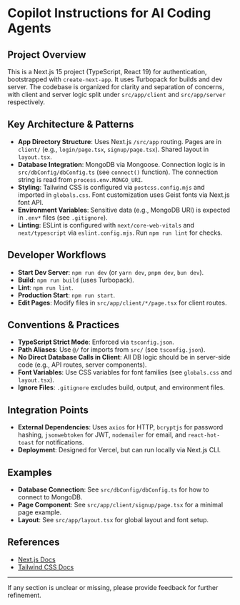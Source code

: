 # Copilot Instructions for AI Coding Agents

## Project Overview

This is a Next.js 15 project (TypeScript, React 19) for authentication, bootstrapped with `create-next-app`. It uses Turbopack for builds and dev server. The codebase is organized for clarity and separation of concerns, with client and server logic split under `src/app/client` and `src/app/server` respectively.

## Key Architecture & Patterns

- **App Directory Structure**: Uses Next.js `/src/app` routing. Pages are in `client/` (e.g., `login/page.tsx`, `signup/page.tsx`). Shared layout in `layout.tsx`.
- **Database Integration**: MongoDB via Mongoose. Connection logic is in `src/dbConfig/dbConfig.ts` (see `connect()` function). The connection string is read from `process.env.MONGO_URI`.
- **Styling**: Tailwind CSS is configured via `postcss.config.mjs` and imported in `globals.css`. Font customization uses Geist fonts via Next.js font API.
- **Environment Variables**: Sensitive data (e.g., MongoDB URI) is expected in `.env*` files (see `.gitignore`).
- **Linting**: ESLint is configured with `next/core-web-vitals` and `next/typescript` via `eslint.config.mjs`. Run `npm run lint` for checks.

## Developer Workflows

- **Start Dev Server**: `npm run dev` (or `yarn dev`, `pnpm dev`, `bun dev`).
- **Build**: `npm run build` (uses Turbopack).
- **Lint**: `npm run lint`.
- **Production Start**: `npm run start`.
- **Edit Pages**: Modify files in `src/app/client/*/page.tsx` for client routes.

## Conventions & Practices

- **TypeScript Strict Mode**: Enforced via `tsconfig.json`.
- **Path Aliases**: Use `@/` for imports from `src/` (see `tsconfig.json`).
- **No Direct Database Calls in Client**: All DB logic should be in server-side code (e.g., API routes, server components).
- **Font Variables**: Use CSS variables for font families (see `globals.css` and `layout.tsx`).
- **Ignore Files**: `.gitignore` excludes build, output, and environment files.

## Integration Points

- **External Dependencies**: Uses `axios` for HTTP, `bcryptjs` for password hashing, `jsonwebtoken` for JWT, `nodemailer` for email, and `react-hot-toast` for notifications.
- **Deployment**: Designed for Vercel, but can run locally via Next.js CLI.

## Examples

- **Database Connection**: See `src/dbConfig/dbConfig.ts` for how to connect to MongoDB.
- **Page Component**: See `src/app/client/signup/page.tsx` for a minimal page example.
- **Layout**: See `src/app/layout.tsx` for global layout and font setup.

## References

- [Next.js Docs](https://nextjs.org/docs)
- [Tailwind CSS Docs](https://tailwindcss.com/docs)

---

If any section is unclear or missing, please provide feedback for further refinement.
